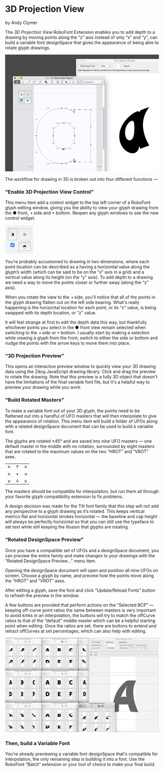 # 3D Projection View
by Andy Clymer

The *3D Projection View* RoboFont Extension enables you to add depth to a drawing by moving points along the “z” axis instead of only “x” and “y”, can build a variable font designSpace that gives the appearance of being able to rotate glyph drawings.

![Interface](/images/ui-animation.gif?raw=true)

The workflow for drawing in 3D is broken out into four different functions —

### “Enable 3D Projection View Control”

This menu item add a control widget to the top left corner of a RoboFont glyph editing window, giving you the ability to view your glyph drawing from the ● front, ◑ side and ◓ bottom. Reopen any glyph windows to see the new control widget.

![UI Control](/images/ui-control.png?raw=true)

You’re probably accustomed to drawing in two dimensions, where each point location can be described as a having a horizontal value along the glyph’s width (which can be said to be on the “x” axis in a grid) and a vertical value along its height (on the “y” axis). To add depth to a drawing we need a way to move the points closer or further away (along the “z” axis).

When you rotate the view to the ◑ side, you’ll notice that all of the points in the glyph drawing flatten out  on the left side bearing. What's really happening is the horizontal location for each point, or its “x” value, is being swapped with its depth location, or “z” value.

It will feel strange at first to edit the depth data this way, but thankfully whichever points you select in the ● front view remain selected when switching to the ◑ side or ◓ bottom. I usually start by making a selection while viewing a glyph from the front, switch to either the side or bottom and nudge the points with the arrow keys to move them into place.

### “3D Projection Preview”

This opens an interactive preview window to quickly view your 3D drawing data using the Zdog JavaScript drawing library. Click and drag the preview to rotate the drawing. Note that this preview is a fully 3D object that doesn't have the limitations of the final variable font file, but it's a helpful way to preview your drawing while you work.

### “Build Rotated Masters”

To make a variable font out of your 3D glyph, the points need to be flattened out into a handful of UFO masters that will then interpolate to give the appearance of rotation. This menu item will build a folder of UFOs along with a related designSpace document that can be used to build a variable font.

The glyphs are rotated ±45° and are saved into nine UFO masters — one default master in the middle with no rotation, surrounded by eight masters that are rotated to the maximum values on the two “HROT” and “VROT” axes.

| | | |
| :---: | :---: | :---: |
| ↖︎ | ↑ | ↗︎ | 
| ← | • | → |
| ↙︎ | ↓ | ↘︎ |

The masters should be compatible for interpolation, but run them all through your favorite glyph compatibility extension to fix problems.

A design decision was made for the Tilt font family that this step will not add any perspective to a glyph drawing as it’s rotated. This keeps vertical metrics flat and horizontal strokes horizontal — the baseline and cap height will always be perfectly horizontal so that you can still use the typeface to set text while still keeping the illusion that glyphs are rotating.

### “Rotated DesignSpace Preview”

Once you have a compatible set of UFOs and a designSpace document, you can preview the entire family and make changes to your drawings with the “Rotated DesignSpace Preview...” menu item.

Opening the designSpace document will open and position all nine UFOs on screen. Choose a glyph by name, and preview how the points move along the “HROT” and “VROT” axes.

After editing a glyph, save the font and click “Update/Reload Fonts” button to refresh the preview in the window.

A few buttons are provided that perform actions on the “Selected BCP” — keeping off-curve point ratios the same between masters is very important to avoid kinks in an interpolation, the buttons will try to match the offCurve ratios to that of the “default” middle master which can be a helpful starting point when editing. Once the ratios are set, there are buttons to extend and retract offCurves at set percentages, which can also help with editing.

![Designspace](/images/designspace.png?raw=true)

### Then, build a Variable Font

You're already previewing a variable font designSpace that's compatible for interpolation, the only remaining step is building it into a font. Use the RoboFont “Batch” extension or your tool of choice to make your final build.


